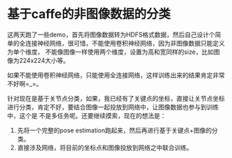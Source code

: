 # 基于caffe的非图像数据的分类
这两天跑了一些demo，首先将图像数据转为HDFS格式数据，然后自己设计个简单的全连接神经网络，很可惜，不能使用卷积神经网络，因为非图像数据只能定义为单个维度，
不能像图像一样使用两个维度，设置为高和宽同样的size，比如图像为224x224大小等。

如果不能使用卷积神经网络，只能使用全连接网络，这样训练出来的结果肯定非常不好啊=_=。

针对现在是基于关节点分类，如果，我已经有了关键点的坐标，直接让关节点坐标进行分类，肯定不好，要结合图像一起投放到网络中，让图像数据也参与到训练中，这个是
不是多任务呢。还要继续摸索，现在的想法是：
1. 先将一个完整的pose estimation跑起来，然后再进行基于关键点+图像的分类。
2. 直接涉及网络，将目前的坐标点和图像投放到网络之中联合训练。
